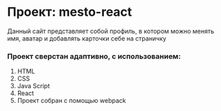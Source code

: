 # Проект: mesto-react

Данный сайт представляет собой профиль, в котором можно менять имя, аватар и добавлять карточки себе на страничку

### Проект сверстан адаптивно, с использованием:


1.	HTML
2.	CSS
3.	Java Script
4.  React
5.  Проект собран с помощью webpack
